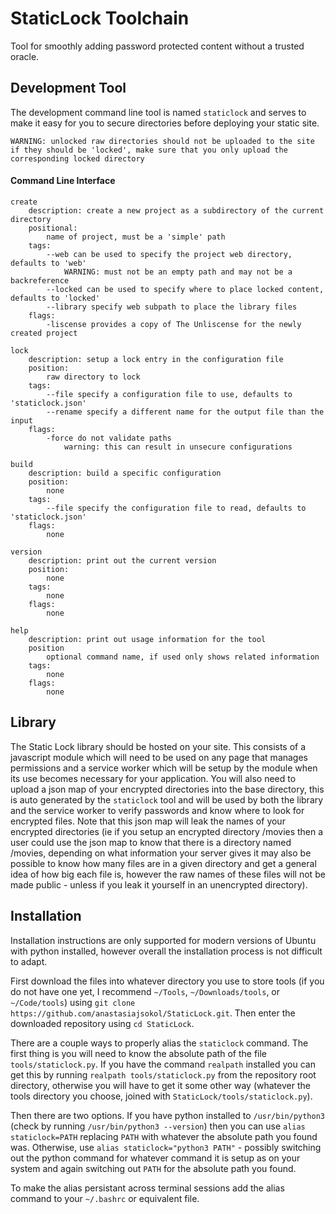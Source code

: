 # StaticLock Toolchain

Tool for smoothly adding password protected content without a trusted oracle.

## Development Tool

The development command line tool is named `staticlock` and serves to make it easy for you to secure directories before deploying your static site.

    WARNING: unlocked raw directories should not be uploaded to the site if they should be 'locked', make sure that you only upload the corresponding locked directory

#### Command Line Interface

    create
        description: create a new project as a subdirectory of the current directory
        positional:
            name of project, must be a 'simple' path
        tags:
            --web can be used to specify the project web directory, defaults to 'web'
                WARNING: must not be an empty path and may not be a backreference
            --locked can be used to specify where to place locked content, defaults to 'locked'
            --library specify web subpath to place the library files
        flags:
            -liscense provides a copy of The Unliscense for the newly created project
    
    lock
        description: setup a lock entry in the configuration file
        position:
            raw directory to lock
        tags:
            --file specify a configuration file to use, defaults to 'staticlock.json'
            --rename specify a different name for the output file than the input
        flags:
            -force do not validate paths
                warning: this can result in unsecure configurations

    build
        description: build a specific configuration
        position:
            none
        tags:
            --file specify the configuration file to read, defaults to 'staticlock.json'
        flags:
            none
    
    version
        description: print out the current version
        position:
            none
        tags:
            none
        flags:
            none
    
    help
        description: print out usage information for the tool
        position
            optional command name, if used only shows related information
        tags:
            none
        flags:
            none

## Library

The Static Lock library should be hosted on your site. This consists of a javascript module which will need to be used on any page that manages permissions and a service worker which will be setup by the module when its use becomes necessary for your application. You will also need to upload a json map of your encrypted directories into the base directory, this is auto generated by the `staticlock` tool and will be used by both the library and the service worker to verify passwords and know where to look for encrypted files. Note that this json map will leak the names of your encrypted directories (ie if you setup an encrypted directory /movies then a user could use the json map to know that there is a directory named /movies, depending on what information your server gives it may also be possible to know how many files are in a given directory and get a general idea of how big each file is, however the raw names of these files will not be made public - unless if you leak it yourself in an unencrypted directory).

## Installation 

Installation instructions are only supported for modern versions of Ubuntu with python installed, however overall the installation process is not difficult to adapt. 

First download the files into whatever directory you use to store tools (if you do not have one yet, I recommend `~/Tools`, `~/Downloads/tools`, or `~/Code/tools`) using `git clone https://github.com/anastasiajsokol/StaticLock.git`. Then enter the downloaded repository using `cd StaticLock`.

There are a couple ways to properly alias the `staticlock` command. The first thing is you will need to know the absolute path of the file `tools/staticlock.py`. If you have the command `realpath` installed you can get this by running `realpath tools/staticlock.py` from the repository root directory, otherwise you will have to get it some other way (whatever the tools directory you choose, joined with `StaticLock/tools/staticlock.py`).

Then there are two options. If you have python installed to `/usr/bin/python3` (check by running `/usr/bin/python3 --version`) then you can use `alias staticlock=PATH` replacing `PATH` with whatever the absolute path you found was. Otherwise, use `alias staticlock="python3 PATH"` - possibly switching out the python command for whatever command it is setup as on your system and again switching out `PATH` for the absolute path you found.

To make the alias persistant across terminal sessions add the alias command to your `~/.bashrc` or equivalent file.